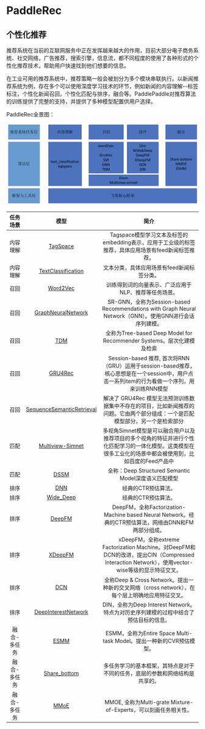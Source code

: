 PaddleRec
=========

个性化推荐
-------

推荐系统在当前的互联网服务中正在发挥越来越大的作用，目前大部分电子商务系统、社交网络，广告推荐，搜索引擎，信息流，都不同程度的使用了各种形式的个性化推荐技术，帮助用户快速找到他们想要的信息。

在工业可用的推荐系统中，推荐策略一般会被划分为多个模块串联执行。以新闻推荐系统为例，存在多个可以使用深度学习技术的环节，例如新闻的内容理解--标签标注，个性化新闻召回，个性化匹配与排序，融合等。PaddlePaddle对推荐算法的训练提供了完整的支持，并提供了多种模型配置供用户选择。

PaddleRec全景图：

![paddlerec](./img/paddlerec.png)



| 任务场景          |                        模型                        |                             简介                             |
| :---------------: | :------------------------------------------------: | :----------------------------------------------------------: |
| 内容理解          | [TagSpace](https://github.com/PaddlePaddle/models/tree/develop/PaddleRec/tagspace) |Tagspace模型学习文本及标签的embedding表示，应用于工业级的标签推荐，具体应用场景有feed新闻标签推荐。|
| 内容理解          | [TextClassification](https://github.com/PaddlePaddle/models/tree/develop/PaddleRec/text_classification) |文本分类，具体应用场景有feed新闻标签分类。|
| 召回              | [Word2Vec](https://github.com/PaddlePaddle/models/tree/develop/PaddleRec/word2vec) |训练得到词的向量表示、广泛应用于NLP、推荐等任务场景。 |
| 召回              | [GraphNeuralNetwork](https://github.com/PaddlePaddle/models/tree/develop/PaddleRec/gnn) |SR-GNN，全称为Session-based Recommendations with Graph Neural Network（GNN）。使用GNN进行会话序列建模。 |
| 召回              | [TDM](https://github.com/PaddlePaddle/models/tree/develop/PaddleRec/tdm) |全称为Tree-based Deep Model for Recommender Systems。层次化建模及检索 |
| 召回              | [GRU4Rec](https://github.com/PaddlePaddle/models/tree/develop/PaddleRec/gru4rec) |Session-based 推荐, 首次将RNN（GRU）运用于session-based推荐，核心思想是在一个session中，用户点击一系列item的行为看做一个序列，用来训练RNN模型 |
| 召回              | [SequenceSemanticRetrieval](https://github.com/PaddlePaddle/models/tree/develop/PaddleRec/ssr) |解决了 GRU4Rec 模型无法预测训练数据集中不存在的项目，比如新闻推荐的问题。它由两个部分组成：一个是匹配模型部分，另一个是检索部分  |
| 匹配              | [Multiview-Simnet](https://github.com/PaddlePaddle/models/tree/develop/PaddleRec/multiview_simnet) |多视角Simnet模型是可以融合用户以及推荐项目的多个视角的特征并进行个性化匹配学习的一体化模型。这类模型在很多工业化的场景中都会被使用到，比如百度的Feed产品中 |
| 匹配              | [DSSM](https://github.com/PaddlePaddle/models/tree/develop/PaddleRec/dssm) |全称：Deep Structured Semantic Model深度语义匹配模型 |
| 排序              | [DNN](https://github.com/PaddlePaddle/models/tree/develop/PaddleRec/ctr/cnn) |经典的CTR预估算法。|
| 排序              | [Wide_Deep](https://github.com/PaddlePaddle/models/tree/develop/PaddleRec/ctr/wide_deep) |经典的CTR预估算法。|
| 排序              | [DeepFM](https://github.com/PaddlePaddle/models/tree/develop/PaddleRec/ctr/deepfm) |DeepFM，全称Factorization-Machine based Neural Network。经典的CTR预估算法，网络由DNN和FM两部分组成。 |
| 排序              | [XDeepFM](https://github.com/PaddlePaddle/models/tree/develop/PaddleRec/ctr/xdeepfm) |xDeepFM，全称extreme Factorization Machine。对DeepFM和DCN的改进，提出CIN（Compressed Interaction Network），使用vector-wise等级的显示特征交叉。 |
| 排序              | [DCN](https://github.com/PaddlePaddle/models/tree/develop/PaddleRec/ctr/dcn) |全称Deep & Cross Network。提出一种新的交叉网络（cross network），在每个层上明确地应用特征交叉。  |
| 排序              | [DeepInterestNetwork](https://github.com/PaddlePaddle/models/tree/develop/PaddleRec/ctr/din) |DIN，全称为Deep Interest Network。特点为对历史序列建模的过程中结合了预估目标的信息。  |
| 融合-多任务       | [ESMM](https://github.com/PaddlePaddle/models/tree/develop/PaddleRec/multi_task/esmm) |ESMM，全称为Entire Space Multi-task Model。提出一种新的CVR预估模型。  |
| 融合-多任务       | [Share_bottom](https://github.com/PaddlePaddle/models/tree/develop/PaddleRec/multi_task/share_bottom) |多任务学习的基本框架，其特点是对于不同的任务，底层的参数和网络结构是共享的。  |
| 融合-多任务       | [MMoE](https://github.com/PaddlePaddle/models/tree/develop/PaddleRec/multi_task/mmoe) |MMOE, 全称为Multi-grate Mixture-of-Experts，可以刻画任务相关性。  |

